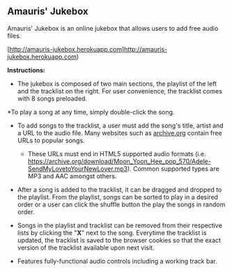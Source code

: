 ## Amauris' Jukebox

Amauris' Jukebox is an online jukebox that allows users to add free audio files.  

[http://amauris-jukebox.herokuapp.com]http://amauris-jukebox.herokuapp.com)

**Instructions:**

* The jukebox is composed of two main sections, the playlist of the left and the tracklist on the right. For user convenience, the tracklist comes with 8 songs preloaded.

*To play a song at any time, simply double-click the song.

* To add songs to the tracklist, a user must add the song's title, artist and a URL to the audio file. Many websites such as [archive.org](www.archive.org) contain free URLs to popular songs. 

	* These URLs must end in HTML5 supported audio formats (i.e. https://archive.org/download/Moon_Yoon_Hee_pop_570/Adele-SendMyLovetoYourNewLover.mp3). Common supported types are MP3 and AAC amongst others.

* After a song is added to the tracklist, it can be dragged and dropped to the playlist. From the playlist, songs can be sorted to play in a desired order or a user can click the shuffle button the play the songs in random order.

* Songs in the playlist and tracklist can be removed from their respective lists by clicking the "**X**" next to the song. Everytime the tracklist is updated, the tracklist is saved to the browser cookies so that the exact version of the tracklist
  available upon next visit.
  
* Features fully-functional audio controls including a working track bar.
